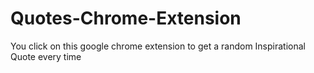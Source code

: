 # Quotes-Chrome-Extension
 You click on this google chrome extension to get a random Inspirational Quote every time
